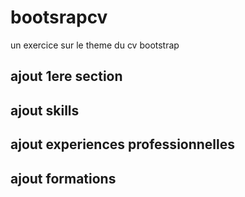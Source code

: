 # bootsrapcv

un exercice sur le theme du cv bootstrap

## ajout 1ere section

## ajout skills

## ajout experiences professionnelles

## ajout formations

